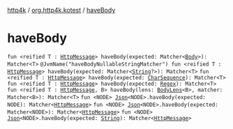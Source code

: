 [http4k](../index.md) / [org.http4k.kotest](index.md) / [haveBody](./have-body.md)

# haveBody

`fun <reified T : `[`HttpMessage`](../org.http4k.core/-http-message/index.md)`> haveBody(expected: Matcher<`[`Body`](../org.http4k.core/-body/index.md)`>): Matcher<T>`
`@JvmName("haveBodyNullableStringMatcher") fun <reified T : `[`HttpMessage`](../org.http4k.core/-http-message/index.md)`> haveBody(expected: Matcher<`[`String`](https://kotlinlang.org/api/latest/jvm/stdlib/kotlin/-string/index.html)`?>): Matcher<T>`
`fun <reified T : `[`HttpMessage`](../org.http4k.core/-http-message/index.md)`> haveBody(expected: `[`CharSequence`](https://kotlinlang.org/api/latest/jvm/stdlib/kotlin/-char-sequence/index.html)`): Matcher<T>`
`fun <reified T : `[`HttpMessage`](../org.http4k.core/-http-message/index.md)`> haveBody(expected: `[`Regex`](https://kotlinlang.org/api/latest/jvm/stdlib/kotlin.text/-regex/index.html)`): Matcher<T>`
`fun <reified T : `[`HttpMessage`](../org.http4k.core/-http-message/index.md)`, B> haveBody(lens: `[`BodyLens`](../org.http4k.lens/-body-lens/index.md)`<B>, matcher: Matcher<B>): Matcher<T>`
`fun <NODE> `[`Json`](../org.http4k.format/-json/index.md)`<NODE>.haveBody(expected: NODE): Matcher<`[`HttpMessage`](../org.http4k.core/-http-message/index.md)`>`
`fun <NODE> `[`Json`](../org.http4k.format/-json/index.md)`<NODE>.haveBody(expected: Matcher<NODE>): Matcher<`[`HttpMessage`](../org.http4k.core/-http-message/index.md)`>`
`fun <NODE> `[`Json`](../org.http4k.format/-json/index.md)`<NODE>.haveBody(expected: `[`String`](https://kotlinlang.org/api/latest/jvm/stdlib/kotlin/-string/index.html)`): Matcher<`[`HttpMessage`](../org.http4k.core/-http-message/index.md)`>`